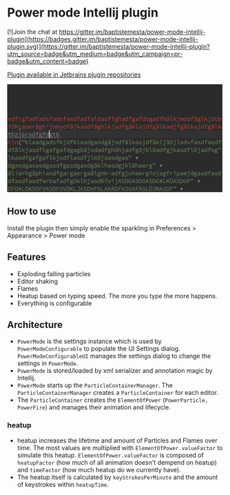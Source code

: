 Power mode Intellij plugin
======================

[![Join the chat at https://gitter.im/baptistemesta/power-mode-intellij-plugin](https://badges.gitter.im/baptistemesta/power-mode-intellij-plugin.svg)](https://gitter.im/baptistemesta/power-mode-intellij-plugin?utm_source=badge&utm_medium=badge&utm_campaign=pr-badge&utm_content=badge)

[Plugin available in Jetbrains plugin repositories](https://plugins.jetbrains.com/plugin/8251)

![Demo](/images/powerMode.gif)

How to use
---------

Install the plugin then simply enable the sparkling in Preferences > Appearance > Power mode

## Features
* Exploding falling particles
* Editor shaking
* Flames
* Heatup based on typing speed. The more you type the more happens.
* Everything is configurable

 
## Architecture

* `PowerMode` is the settings instance which is used by `PowerModeConfigurable` to populate the UI Settings dialog.
                   `PowerModeConfigurableUI` manages the settings dialog to change the settings in `PowerMode`.
*  `PowerMode` is stored/loaded by xml serializer and annotation magic by Intellij.  
*  `PowerMode` starts up the `ParticleContainerManager`. The `ParticleContainerManager` creates a `ParticleContainer` for each editor.
* The `ParticleContainer` creates the `ElementOfPower` (`PowerParticle, PowerFire`) and manages their animation and lifecycle. 

### heatup

* heatup increases the lifetime and amount of Particles and Flames over time. The most values are multiplied with `ElementOfPower.valueFactor` to simulate this heatup.
`ElementOfPower.valueFactor` is composed of `heatupFactor` (how much of all animation doesn't dempend on heatup) and `timeFactor` (how much heatup do we currently have).
* The heatup itself is calculated by `keyStrokesPerMinute` and the amount of keystrokes within `heatupTime`.
